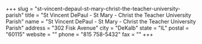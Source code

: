 +++
slug = "st-vincent-depaul-st-mary-christ-the-teacher-university-parish"
title = "St Vincent DePaul - St Mary - Christ the Teacher University Parish"
name = "St Vincent DePaul - St Mary - Christ the Teacher University Parish"
address = "302 Fisk Avenue"
city = "DeKalb"
state = "IL"
postal = "60115"
website = ""
phone = "815 758-5432"
fax = ""
+++
